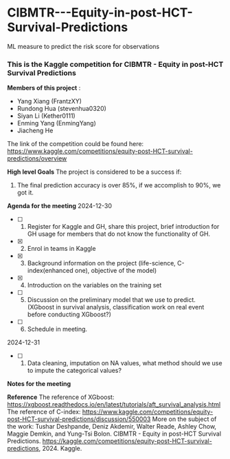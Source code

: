 # CIBMTR---Equity-in-post-HCT-Survival-Predictions
ML measure to predict the risk score for observations
### This is the Kaggle competition for CIBMTR - Equity in post-HCT Survival Predictions

**Members of this project** :
- Yang Xiang (FrantzXY)
- Rundong Hua (stevenhua0320)
- Siyan Li (Kether0111)
- Enming Yang (EnmingYang)
- Jiacheng He

The link of the competition could be found here:
https://www.kaggle.com/competitions/equity-post-HCT-survival-predictions/overview

**High level Goals**
The project is considered to be a success if:
1. The final prediction accuracy is over 85%, if we accomplish to 90%, we got it. 

**Agenda for the meeting**
2024-12-30
- [ ] 1. Register for Kaggle and GH, share this project, brief introduction for GH usage for members that do not know the functionality of GH.
- [x] 2. Enrol in teams in Kaggle
- [x] 3. Background information on the project (life-science, C-index(enhanced one), objective of the model)
- [x] 4. Introduction on the variables on the training set
- [ ] 5. Discussion on the preliminary model that we use to predict. (XGboost in survival analysis, classification work on real event before conducting XGboost?)
- [ ] 6. Schedule in meeting.

2024-12-31
- [ ] 1. Data cleaning, imputation on NA values, what method should we use to impute the categorical values?

**Notes for the meeting**


**Reference**
The reference of XGboost: https://xgboost.readthedocs.io/en/latest/tutorials/aft_survival_analysis.html
The reference of C-index: https://www.kaggle.com/competitions/equity-post-HCT-survival-predictions/discussion/550003
More on the subject of the work: Tushar Deshpande, Deniz Akdemir, Walter Reade, Ashley Chow, Maggie Demkin, and Yung-Tsi Bolon. CIBMTR - Equity in post-HCT Survival Predictions. https://kaggle.com/competitions/equity-post-HCT-survival-predictions, 2024. Kaggle.
